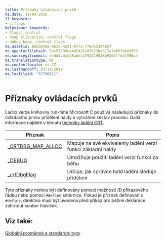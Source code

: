 ```yaml
---
title: Příznaky ovládacích prvků
ms.date: 11/04/2016
f1_keywords:
- c.flags
helpviewer_keywords:
- flags, control
- heap allocation, control flags
- debug heap, control flags
ms.assetid: 8dbd24a5-0633-42d1-9771-776db338465f
ms.openlocfilehash: 7ac5f239ea4d242618fb23ba617a3a6539492053
ms.sourcegitcommit: dedd4c3cb28adec3793329018b9163ffddf890a4
ms.translationtype: MT
ms.contentlocale: cs-CZ
ms.lasthandoff: 03/11/2019
ms.locfileid: "57750111"
---
```

# <a name="control-flags"></a>Příznaky ovládacích prvků

Ladicí verze knihovny run-time Microsoft C používá následující příznaky do ovládacího prvku přidělení haldy a vytváření sestav procesu. Další informace najdete v tématu [techniky ladění CRT](/visualstudio/debugger/crt-debugging-techniques).

|Příznak|Popis|
|----------|-----------------|
|[_CRTDBG_MAP_ALLOC](../c-runtime-library/crtdbg-map-alloc.md)|Mapuje na své ekvivalenty ladění verzí funkcí základní haldy|
|[_DEBUG](../c-runtime-library/debug.md)|Umožňuje použití ladění verzí funkcí za běhu|
|[_crtDbgFlag](../c-runtime-library/crtdbgflag.md)|Určuje, jak správce hald ladění sleduje přidělení|

Tyto příznaky mohou být definovány pomocí možnosti /D příkazového řádku nebo pomocí `#define` směrnice. Pokud je příznak definován s `#define`, direktiva musí být uvedena před příkaz pro běžné deklarace zahrnout soubor hlaviček.

## <a name="see-also"></a>Viz také:

[Globální proměnné a standardní typy](../c-runtime-library/global-variables-and-standard-types.md)
